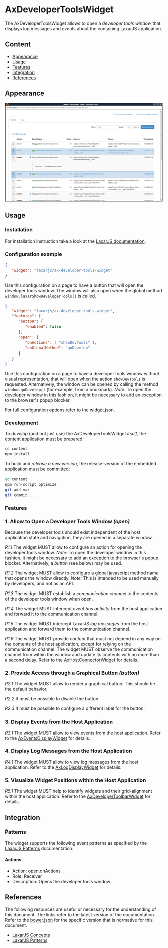 # AxDeveloperToolsWidget

The AxDeveloperToolsWidget allows to open a _developer tools window_ that displays log messages and events about the containing LaxarJS application.


## Content
* [Appearance](#appearance)
* [Usage](#usage)
* [Features](#features)
* [Integration](#integration)
* [References](#references)


## Appearance

![The window opened by the AxDeveloperToolsWidget](docs/example.png)


## Usage

### Installation

For installation instruction take a look at the [LaxarJS documentation](https://github.com/LaxarJS/laxar/blob/master/docs/manuals/installing_widgets.md).

### Configuration example

```json
{
   "widget": "laxarjs/ax-developer-tools-widget"
}
```

Use this configuration on a page to have a button that will open the developer tools window.
The window will also open when the global method `window.laxarShowDeveloperTools()` is called.

```json
{
   "widget": "laxarjs/ax-developer-tools-widget",
   "features": {
      "button": {
         "enabled": false
      },
      "open": {
         "onActions": [ "showDevTools" ],
         "onGlobalMethod": "goDevelop"
      }
   }
}
```

Use this configuration on a page to have a developer tools window without visual representation, that will open when the action `showDevTools` is requested.
Alternatively, the window can be opened by calling the method `window.goDevelop()` (for example, from a bookmark).
_Note:_ To open the developer window in this fashion, it might be necessary to add an exception to the browser's popup blocker. 

For full configuration options refer to the [widget.json](widget.json).

### Development

To _develop_ (and not just use) the AxDeveloperToolsWidget _itself,_ the content application must be prepared:

```sh
cd content
npm install
```

To build and _release a new version_, the release-version of the embedded application must be committed:
 
```sh
cd content
npm run-script optimize
git add var
git commit ...
```


### Features

### 1. Allow to Open a Developer Tools Window _(open)_

Because the developer tools should exist independent of the host application state and navigation, they are opened in a separate window.
 
*R1.1* The widget MUST allow to configure an action for opening the developer tools window.
_Note:_ To open the developer window in this fashion, it might be necessary to add an exception to the browser's popup blocker.
Alternatively, a _button_ (see below) may be used.

*R1.2* The widget MUST allow to configure a global javascript method name that opens the window directly.
_Note:_ This is intended to be used manually by developers, and not as an API.

*R1.3* The widget MUST establish a _communication channel_ to the contents of the developer tools window when open.

*R1.4* The widget MUST intercept _event bus activity_ from the host application and forward it to the communication channel.

*R1.5* The widget MUST intercept LaxarJS _log messages_ from the host application and forward them to the communication channel.

*R1.6* The widget MUST provide _content_ that must not depend in any way on the contents of the host application, except for relying on the communication channel. 
The widget MUST observe the communication channel from within the window and update its contents with no more than a second delay.
Refer to the [AxHostConnectorWidget](content/includes/widgets/developer-tools/ax-host-connector-widget/README.md) for details.


### 2. Provide Access through a Graphical Button _(button)_

*R2.1* The widget MUST allow to render a graphical button.
This should be the default behavior.

*R2.2* It must be possible to disable the button.

*R2.3* It must be possible to configure a different label for the button.


### 3. Display Events from the Host Application

*R3.1* The widget MUST allow to view events from the host application.
Refer to the [AxEventsDisplayWidget](content/includes/widgets/developer-tools/ax-events-display-widget/README.md) for details.


### 4. Display Log Messages from the Host Application

*R4.1* The widget MUST allow to view log messages from the host application.
Refer to the [AxLogDisplayWidget](content/includes/widgets/developer-tools/ax-log-display-widget/README.md) for details.


### 5. Visualize Widget Positions within the Host Application

*R5.1* The widget MUST help to identify widgets and their grid-alignment within the host application.
Refer to the [AxDeveloperToolbarWidget](content/includes/widgets/developer-tools/ax-developer-toolbar-widget/README.md) for details.


## Integration

### Patterns

The widget supports the following event patterns as specified by the [LaxarJS Patterns] documentation.

#### Actions

* Action: open.onActions
* Role: Receiver
* Description: Opens the developer tools window


## References

The following resources are useful or necessary for the understanding of this document.
The links refer to the latest version of the documentation.
Refer to the [bower.json](bower.json) for the specific version that is normative for this document.

* [LaxarJS Concepts]
* [LaxarJS Patterns]

[LaxarJS Concepts]: https://github.com/LaxarJS/laxar/blob/master/docs/concepts.md "LaxarJS Concepts"
[LaxarJS Patterns]: https://github.com/LaxarJS/laxar_patterns/blob/master/docs/index.md "LaxarJS Patterns"

